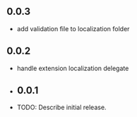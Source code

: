 ## 0.0.3
* add validation file to localization folder
## 0.0.2
* handle extension localization delegate

* ## 0.0.1
* TODO: Describe initial release.
